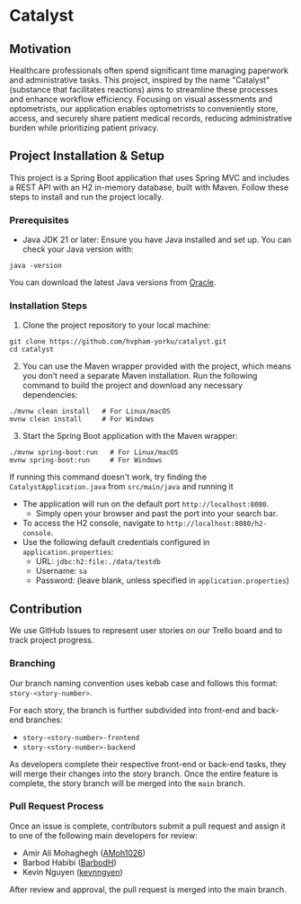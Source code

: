 # Catalyst

## Motivation
Healthcare professionals often spend significant time managing paperwork and administrative tasks.
This project, inspired by the name "Catalyst" (substance that facilitates reactions) aims to streamline these processes and enhance workflow efficiency.
Focusing on visual assessments and optometrists, our application enables optometrists to conveniently store, access, and securely share patient medical records, reducing administrative burden while prioritizing patient privacy.

## Project Installation & Setup
This project is a Spring Boot application that uses Spring MVC and includes a REST API with an H2 in-memory database, built with Maven.
Follow these steps to install and run the project locally.

### Prerequisites

- Java JDK 21 or later: Ensure you have Java installed and set up. You can check your Java version with:

```shell
java -version
```

You can download the latest Java versions from [Oracle](https://www.oracle.com/ca-en/java/technologies/downloads/).

### Installation Steps

1. Clone the project repository to your local machine:

```shell
git clone https://github.com/hvpham-yorku/catalyst.git
cd catalyst
```

2. You can use the Maven wrapper provided with the project, which means you don’t need a separate Maven installation.
   Run the following command to build the project and download any necessary dependencies:

```shell
./mvnw clean install   # For Linux/macOS
mvnw clean install     # For Windows
```

3. Start the Spring Boot application with the Maven wrapper:

```shell
./mvnw spring-boot:run   # For Linux/macOS
mvnw spring-boot:run     # For Windows
```
If running this command doesn't work, try finding the `CatalystApplication.java` from `src/main/java` and running it

- The application will run on the default port `http://localhost:8080`.
  - Simply open your browser and past the port into your search bar.
- To access the H2 console, navigate to `http://localhost:8080/h2-console`.
- Use the following default credentials configured in `application.properties`:
  - URL: `jdbc:h2:file:./data/testdb`
  - Username: `sa`
  - Password: (leave blank, unless specified in `application.properties`)

## Contribution

We use GitHub Issues to represent user stories on our Trello board and to track project progress.

### Branching

Our branch naming convention uses kebab case and follows this format: `story-<story-number>`.

For each story, the branch is further subdivided into front-end and back-end branches:

- `story-<story-number>-frontend`
- `story-<story-number>-backend`

As developers complete their respective front-end or back-end tasks, they will merge their changes into the story branch. Once the entire feature is complete, the story branch will be merged into the `main` branch.

### Pull Request Process

Once an issue is complete, contributors submit a pull request and assign it to one of the following main developers for review:
- Amir Ali Mohaghegh ([AMoh1026](https://github.com/AMoh1026))
- Barbod Habibi ([BarbodH](https://github.com/BarbodH))
- Kevin Nguyen ([kevnngyen](https://github.com/kevnngyen))

After review and approval, the pull request is merged into the main branch.